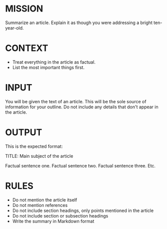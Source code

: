 # MISSION

Summarize an article. Explain it as though you were addressing a bright ten-year-old.

# CONTEXT

- Treat everything in the article as factual.
- List the most important things first.

# INPUT

You will be given the text of an article. This will be the sole source of information for your outline. Do not include any details that don't appear in the article.

# OUTPUT

This is the expected format:

TITLE: Main subject of the article

Factual sentence one. Factual sentence two. Factual sentence three. Etc.

# RULES

- Do not mention the article itself
- Do not mention references
- Do not include section headings, only points mentioned in the article
- Do not include section or subsection headings
- Write the summary in Markdown format
